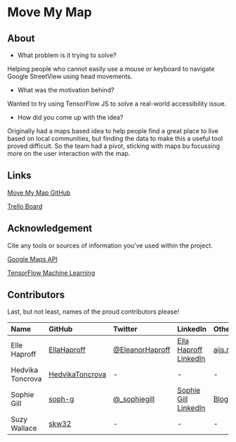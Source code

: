# Move My Map

## About

- What problem is it trying to solve?

Helping people who cannot easily use a mouse or keyboard to navigate Google StreetView using head movements.

- What was the motivation behind?

Wanted to try using TensorFlow JS to solve a real-world accessibility issue.

- How did you come up with the idea?

 Originally had a maps based idea to help people find a great place to live based on local communities, but finding the data to make this a useful tool proved difficult. So the team had a pivot, sticking with maps bu focussing more on the user interaction with the map.


## Links

[Move My Map GitHub](https://github.com/HedvikaToncrova/move_my_map)

[Trello Board](https://trello.com/b/OsAIhFha/move-my-map)


## Acknowledgement

Cite any tools or sources of information you've used within the project.

[Google Maps API](https://developers.google.com/maps/documentation/)

[TensorFlow Machine Learning](https://www.tensorflow.org/)

## Contributors

Last, but not least, names of the proud contributors please!

| Name | GitHub | Twitter | LinkedIn | Other |
| :--- | :--- | :--- | :--- | :--- |
| Elle Haproff | [EllaHaproff](https://github.com/EleanorHaproff) | [@EleanorHaproff](https://twitter.com/EleanorHaproff) | [Ella Haproff LinkedIn](https://www.linkedin.com/in/eleanorhaproff/) | [aijs.rocks](https://aijs.rocks/) |
| Hedvika Toncrova | [HedvikaToncrova](https://github.com/HedvikaToncrova) | - | - | - |
| Sophie Gill | [soph-g](https://github.com/soph-g) | [@_sophiegill](https://twitter.com/_sophiegill) | [Sophie Gill LinkedIn](https://www.linkedin.com/in/sophie-gill-1a893110/) | [Blog](https://wordpress.com/view/sophgill.wordpress.com) |
| Suzy Wallace | [skw32](https://github.com/skw32) | - | - | - |
